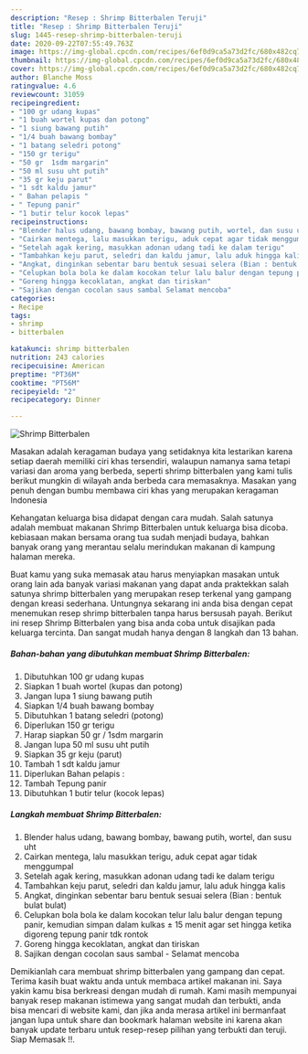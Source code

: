 ```yaml
---
description: "Resep : Shrimp Bitterbalen Teruji"
title: "Resep : Shrimp Bitterbalen Teruji"
slug: 1445-resep-shrimp-bitterbalen-teruji
date: 2020-09-22T07:55:49.763Z
image: https://img-global.cpcdn.com/recipes/6ef0d9ca5a73d2fc/680x482cq70/shrimp-bitterbalen-foto-resep-utama.jpg
thumbnail: https://img-global.cpcdn.com/recipes/6ef0d9ca5a73d2fc/680x482cq70/shrimp-bitterbalen-foto-resep-utama.jpg
cover: https://img-global.cpcdn.com/recipes/6ef0d9ca5a73d2fc/680x482cq70/shrimp-bitterbalen-foto-resep-utama.jpg
author: Blanche Moss
ratingvalue: 4.6
reviewcount: 31059
recipeingredient:
- "100 gr udang kupas"
- "1 buah wortel kupas dan potong"
- "1 siung bawang putih"
- "1/4 buah bawang bombay"
- "1 batang seledri potong"
- "150 gr terigu"
- "50 gr  1sdm margarin"
- "50 ml susu uht putih"
- "35 gr keju parut"
- "1 sdt kaldu jamur"
- " Bahan pelapis "
- " Tepung panir"
- "1 butir telur kocok lepas"
recipeinstructions:
- "Blender halus udang, bawang bombay, bawang putih, wortel, dan susu uht"
- "Cairkan mentega, lalu masukkan terigu, aduk cepat agar tidak menggumpal"
- "Setelah agak kering, masukkan adonan udang tadi ke dalam terigu"
- "Tambahkan keju parut, seledri dan kaldu jamur, lalu aduk hingga kalis"
- "Angkat, dinginkan sebentar baru bentuk sesuai selera (Bian : bentuk bulat bulat)"
- "Celupkan bola bola ke dalam kocokan telur lalu balur dengan tepung panir, kemudian simpan dalam kulkas ± 15 menit agar set hingga ketika digoreng tepung panir tdk rontok"
- "Goreng hingga kecoklatan, angkat dan tiriskan"
- "Sajikan dengan cocolan saus sambal Selamat mencoba"
categories:
- Recipe
tags:
- shrimp
- bitterbalen

katakunci: shrimp bitterbalen 
nutrition: 243 calories
recipecuisine: American
preptime: "PT36M"
cooktime: "PT56M"
recipeyield: "2"
recipecategory: Dinner

---
```



![Shrimp Bitterbalen](https://img-global.cpcdn.com/recipes/6ef0d9ca5a73d2fc/680x482cq70/shrimp-bitterbalen-foto-resep-utama.jpg)

Masakan adalah keragaman budaya yang setidaknya kita lestarikan karena setiap daerah memiliki ciri khas tersendiri, walaupun namanya sama tetapi variasi dan aroma yang berbeda, seperti shrimp bitterbalen yang kami tulis berikut mungkin di wilayah anda berbeda cara memasaknya. Masakan yang penuh dengan bumbu membawa ciri khas yang merupakan keragaman Indonesia

Kehangatan keluarga bisa didapat dengan cara mudah. Salah satunya adalah membuat makanan Shrimp Bitterbalen untuk keluarga bisa dicoba. kebiasaan makan bersama orang tua sudah menjadi budaya, bahkan banyak orang yang merantau selalu merindukan makanan di kampung halaman mereka.



Buat kamu yang suka memasak atau harus menyiapkan masakan untuk orang lain ada banyak variasi makanan yang dapat anda praktekkan salah satunya shrimp bitterbalen yang merupakan resep terkenal yang gampang dengan kreasi sederhana. Untungnya sekarang ini anda bisa dengan cepat menemukan resep shrimp bitterbalen tanpa harus bersusah payah.
Berikut ini resep Shrimp Bitterbalen yang bisa anda coba untuk disajikan pada keluarga tercinta. Dan sangat mudah hanya dengan 8 langkah dan 13 bahan.


<!--inarticleads1-->

##### Bahan-bahan yang dibutuhkan membuat Shrimp Bitterbalen:

1. Dibutuhkan 100 gr udang kupas
1. Siapkan 1 buah wortel (kupas dan potong)
1. Jangan lupa 1 siung bawang putih
1. Siapkan 1/4 buah bawang bombay
1. Dibutuhkan 1 batang seledri (potong)
1. Diperlukan 150 gr terigu
1. Harap siapkan 50 gr / 1sdm margarin
1. Jangan lupa 50 ml susu uht putih
1. Siapkan 35 gr keju (parut)
1. Tambah 1 sdt kaldu jamur
1. Diperlukan  Bahan pelapis :
1. Tambah  Tepung panir
1. Dibutuhkan 1 butir telur (kocok lepas)




<!--inarticleads2-->

##### Langkah membuat  Shrimp Bitterbalen:

1. Blender halus udang, bawang bombay, bawang putih, wortel, dan susu uht
1. Cairkan mentega, lalu masukkan terigu, aduk cepat agar tidak menggumpal
1. Setelah agak kering, masukkan adonan udang tadi ke dalam terigu
1. Tambahkan keju parut, seledri dan kaldu jamur, lalu aduk hingga kalis
1. Angkat, dinginkan sebentar baru bentuk sesuai selera (Bian : bentuk bulat bulat)
1. Celupkan bola bola ke dalam kocokan telur lalu balur dengan tepung panir, kemudian simpan dalam kulkas ± 15 menit agar set hingga ketika digoreng tepung panir tdk rontok
1. Goreng hingga kecoklatan, angkat dan tiriskan
1. Sajikan dengan cocolan saus sambal - Selamat mencoba




Demikianlah cara membuat shrimp bitterbalen yang gampang dan cepat. Terima kasih buat waktu anda untuk membaca artikel makanan ini. Saya yakin kamu bisa berkreasi dengan mudah di rumah. Kami masih mempunyai banyak resep makanan istimewa yang sangat mudah dan terbukti, anda bisa mencari di website kami, dan jika anda merasa artikel ini bermanfaat jangan lupa untuk share dan bookmark halaman website ini karena akan banyak update terbaru untuk resep-resep pilihan yang terbukti dan teruji. Siap Memasak !!. 
